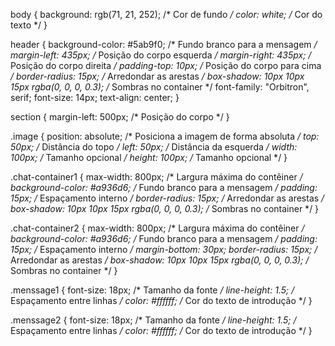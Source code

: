 body {
    background: rgb(71, 21, 252); /*   Cor de fundo */
    color: white; /* Cor do texto */
}

header {
    background-color: #5ab9f0; /* Fundo branco para a mensagem */
    margin-left: 435px; /* Posição do corpo esquerda */
    margin-right: 435px; /* Posição do corpo direita */
    padding-top: 10px; /* Posição do corpo para cima */
    border-radius: 15px; /* Arredondar as arestas */
    box-shadow: 10px 10px 15px rgba(0, 0, 0, 0.3); /* Sombras no container */
    font-family: "Orbitron", serif;
    font-size: 14px;
    text-align: center;
}

section {
    margin-left: 500px; /* Posição do corpo */
}

.image {
    position: absolute; /* Posiciona a imagem de forma absoluta */
    top: 50px;   /* Distância do topo */
    left: 50px;  /* Distância da esquerda */
    width: 100px;  /* Tamanho opcional */
    height: 100px; /* Tamanho opcional */
}

.chat-container1 {
    max-width: 800px; /* Largura máxima do contêiner */
    background-color: #a936d6; /* Fundo branco para a mensagem */
    padding: 15px; /* Espaçamento interno */
    border-radius: 15px; /* Arredondar as arestas */
    box-shadow: 10px 10px 15px rgba(0, 0, 0, 0.3); /* Sombras no container */
}

.chat-container2 {
    max-width: 800px; /* Largura máxima do contêiner */
    background-color: #a936d6; /* Fundo branco para a mensagem */
    padding: 15px; /* Espaçamento interno */
    margin-bottom: 30px;
    border-radius: 15px; /* Arredondar as arestas */
    box-shadow: 10px 10px 15px rgba(0, 0, 0, 0.3); /* Sombras no container */
}

.menssage1 {
    font-size: 18px; /* Tamanho da fonte */
    line-height: 1.5; /* Espaçamento entre linhas */
    color: #ffffff; /* Cor do texto de introdução */
}

.menssage2 {
    font-size: 18px; /* Tamanho da fonte */
    line-height: 1.5; /* Espaçamento entre linhas */
    color: #ffffff; /* Cor do texto de introdução */
}
